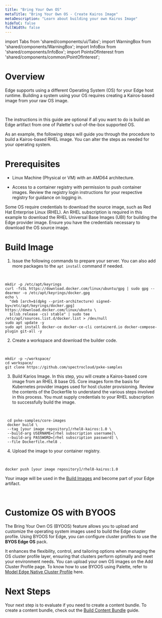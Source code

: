```yaml
---
title: "Bring Your Own OS"
metaTitle: "Bring Your Own OS - Create Kairos Image"
metaDescription: "Learn about building your own Kairos Image"
hideToC: false
fullWidth: false
---
```


import Tabs from 'shared/components/ui/Tabs';
import WarningBox from 'shared/components/WarningBox';
import InfoBox from 'shared/components/InfoBox';
import PointsOfInterest from 'shared/components/common/PointOfInterest';

# Overview

Edge supports using a different Operating System (OS)  for your Edge host runtime. Building a system using your OS requires creating a Kairos-based image from your raw OS image.

<br />

<InfoBox>

The instructions in this guide are optional if all you want to do is build an Edge artifact from one of Palette's out-of-the-box supported OS.

</InfoBox>

As an example, the following steps will guide you through the procedure to build a Kairos-based RHEL image. You can alter the steps as needed for your operating system. 
# Prerequisites

- Linux Machine (Physical or VM) with an AMD64 architecture.


- Access to a container registry with permission to push container images. Review the registry login instructions for your respective registry for guidance on logging in.


<WarningBox>

Some OS require credentials to download the source image, such as Red Hat Enterprise Linux (RHEL). An RHEL subscription is required in this example to download the RHEL Universal Base Images (UBI) for building the Edge provider image. Ensure you have the credentials necessary to download the OS source image.


</WarningBox>


# Build Image

1. Issue the following commands to prepare your server. You can also add more packages to the `apt install` command if needed.
  <br />

  ```shell
  mkdir -p /etc/apt/keyrings
  curl -fsSL https://download.docker.com/linux/ubuntu/gpg | sudo gpg --dearmor -o /etc/apt/keyrings/docker.gpg
  echo \
    "deb [arch=$(dpkg --print-architecture) signed-by=/etc/apt/keyrings/docker.gpg] https://download.docker.com/linux/ubuntu \
    $(lsb_release -cs) stable" | sudo tee /etc/apt/sources.list.d/docker.list > /dev/null
  sudo apt update -y
  sudo apt install docker-ce docker-ce-cli containerd.io docker-compose-plugin git-all -y
  ```

2. Create a workspace and download the builder code.

  <br />

  ```shell
  mkdir -p ~/workspace/
  cd workspace/
  git clone https://github.com/spectrocloud/pxke-samples
  ```

3. Build Karios Image. In this step, you will create a Kairos-based core image from an RHEL 8 base OS. Core images form the basis for Kubernetes provider images used for host cluster provisioning. Review the contents of the Dockerfile to understand the various steps involved in this process. You must supply credentials to your RHEL subscription to successfully build the image.

  <br />

  ```shell
   cd pxke-samples/core-images
   docker build \
   --tag [your image repository]/rhel8-kairos:1.0 \
   --build-arg USERNAME=[rhel subscription username]\
   --build-arg PASSWORD=[rhel subscription password] \
   --file Dockerfile.rhel8 .
  ```

4. Upload the image to your container registry.

  <br />

  ```shell
  docker push [your image repository]/rhel8-kairos:1.0
  ```

Your image will be used in the [Build Images](/clusters/edge/edgeforge-workflow/build-images) and become part of your Edge artifact.

<br />


# Customize OS with BYOOS

The Bring Your Own OS (BYOOS) feature allows you to upload and customize the operating system images used to build the Edge cluster profile. Using BYOOS for Edge, you can configure cluster profiles to use the **BYOS Edge OS** pack. 

It enhances the flexibility, control, and tailoring options when managing the OS cluster profile layer, ensuring that clusters perform optimally and meet your environment needs. 
You can upload your own OS images on the Add Cluster Profile page. To know how to use BYOOS using Palette, refer to [Model Edge Native Cluster Profile](https://docs.spectrocloud.com/clusters/edge/site-deployment/model-profile) here.


# Next Steps


Your next step is to evaluate if you need to create a content bundle. To create a content bundle, check out the [Build Content Bundle](/clusters/edge/edgeforge-workflow/build-content-bundle) guide.

<br />
